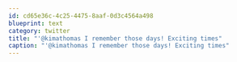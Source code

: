 ```yaml
---
id: cd65e36c-4c25-4475-8aaf-0d3c4564a498
blueprint: text
category: twitter
title: "'@kimathomas I remember those days! Exciting times"
caption: "'@kimathomas I remember those days! Exciting times"
---
```

